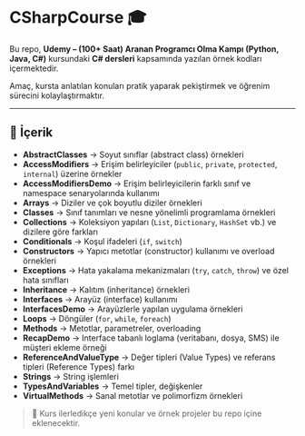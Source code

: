 # CSharpCourse 🎓

Bu repo, **Udemy – (100+ Saat) Aranan Programcı Olma Kampı (Python, Java, C#)** kursundaki **C# dersleri** kapsamında yazılan örnek kodları içermektedir.  

Amaç, kursta anlatılan konuları pratik yaparak pekiştirmek ve öğrenim sürecini kolaylaştırmaktır.

---

## 📂 İçerik


- **AbstractClasses** → Soyut sınıflar (abstract class) örnekleri  
- **AccessModifiers** → Erişim belirleyiciler (`public`, `private`, `protected`, `internal`) üzerine örnekler  
- **AccessModifiersDemo** → Erişim belirleyicilerin farklı sınıf ve namespace senaryolarında kullanımı  
- **Arrays** → Diziler ve çok boyutlu diziler örnekleri  
- **Classes** → Sınıf tanımları ve nesne yönelimli programlama örnekleri  
- **Collections** → Koleksiyon yapıları (`List`, `Dictionary`, `HashSet` vb.) ve dizilere göre farkları  
- **Conditionals** → Koşul ifadeleri (`if`, `switch`)  
- **Constructors** → Yapıcı metotlar (constructor) kullanımı ve overload örnekleri  
- **Exceptions** → Hata yakalama mekanizmaları (`try`, `catch`, `throw`) ve özel hata sınıfları  
- **Inheritance** → Kalıtım (inheritance) örnekleri  
- **Interfaces** → Arayüz (interface) kullanımı  
- **InterfacesDemo** → Arayüzlerle yapılan uygulama örnekleri  
- **Loops** → Döngüler (`for`, `while`, `foreach`)  
- **Methods** → Metotlar, parametreler, overloading  
- **RecapDemo** → Interface tabanlı loglama (veritabanı, dosya, SMS) ile müşteri ekleme örneği  
- **ReferenceAndValueType** → Değer tipleri (Value Types) ve referans tipleri (Reference Types) farkı  
- **Strings** → String işlemleri  
- **TypesAndVariables** → Temel tipler, değişkenler  
- **VirtualMethods** → Sanal metotlar ve polimorfizm örnekleri   

> 📌 Kurs ilerledikçe yeni konular ve örnek projeler bu repo içine eklenecektir.


